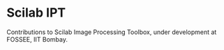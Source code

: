# Scilab IPT
Contributions to Scilab Image Processing Toolbox, under development at FOSSEE, IIT Bombay.

